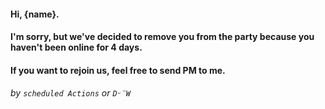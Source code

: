 #### Hi, {name}.

#### I'm sorry, but we've decided to remove you from the party because you haven't been online for 4 days.

#### If you want to rejoin us, feel free to send PM to me.

###### by `scheduled Actions` or `Dᵕ̈W`